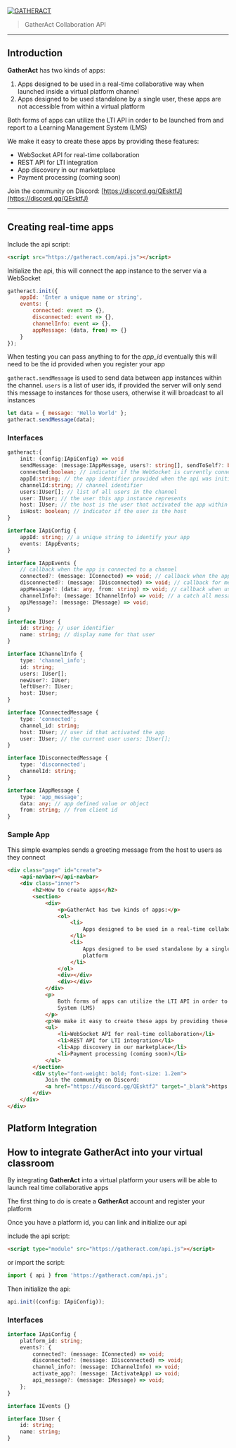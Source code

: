 [![GATHERACT](docs/assets/logo.svg)](https://gatheract.com)

> GatherAct Collaboration API

---

## Introduction

**GatherAct** has two kinds of apps:

1.  Apps designed to be used in a real-time collaborative way when
    launched inside a virtual platform channel
2.  Apps designed to be used standalone by a single user, these apps are
    not accessible from within a virtual platform

Both forms of apps can utilize the LTI API in order to be launched from
and report to a Learning Management System (LMS)

We make it easy to create these apps by providing these features:

- WebSocket API for real-time collaboration
- REST API for LTI integration
- App discovery in our marketplace
- Payment processing (coming soon)

Join the community on Discord:
[https://discord.gg/QEsktfJ](https://discord.gg/QEsktfJ)

---

## Creating real-time apps

Include the api script:

```html
<script src="https://gatheract.com/api.js"></script>
```

Initialize the api, this will connect the app instance to the server via
a WebSocket

```javascript
gatheract.init({
	appId: 'Enter a unique name or string',
	events: {
		connected: event => {},
		disconnected: event => {},
		channelInfo: event => {},
		appMessage: (data, from) => {}
	}
});
```

When testing you can pass anything to for the _app_id_ eventually this
will need to be the id provided when you register your app

`gatheract.sendMessage` is used to send data between app instances
within the channel. `users` is a list of user ids, if provided the server will only send
this message to instances for those users, otherwise it will broadcast
to all instances

```javascript
let data = { message: 'Hello World' };
gatheract.sendMessage(data);
```

### Interfaces

```typescript
gatheract:{
    init: (config:IApiConfig) => void
    sendMessage: (message:IAppMessage, users?: string[], sendToSelf?: boolean) => void;
    connected:boolean; // indicator if the WebSocket is currently connected to the channel
    appId:string; // the app identifier provided when the api was initialized
    channelId:string; // channel identifier
    users:IUser[]; // list of all users in the channel
    user: IUser; // the user this app instance represents
    host: IUser; // the host is the user that activated the app within the channel
    isHost: boolean; // indicator if the user is the host
}
```

```typescript
interface IApiConfig {
	appId: string; // a unique string to identify your app
	events: IAppEvents;
}
```

```typescript
interface IAppEvents {
	// callback when the app is connected to a channel
	connected?: (message: IConnected) => void; // callback when the app is disconnected to a channel
	disconnected?: (message: IDisconnected) => void; // callback for messages received from another app instance, from is the id of the from user
	appMessage?: (data: any, from: string) => void; // callback when user is added or removed from channel
	channelInfo?: (message: IChannelInfo) => void; // a catch all message callback
	apiMessage?: (message: IMessage) => void;
}
```

```typescript
interface IUser {
	id: string; // user identifier
	name: string; // display name for that user
}
```

```typescript
interface IChannelInfo {
	type: 'channel_info';
	id: string;
	users: IUser[];
	newUser?: IUser;
	leftUser?: IUser;
	host: IUser;
}
```

```typescript
interface IConnectedMessage {
	type: 'connected';
	channel_id: string;
	host: IUser; // user id that activated the app
	user: IUser; // the current user users: IUser[];
}
```

```typescript
interface IDisconnectedMessage {
	type: 'disconnected';
	channelId: string;
}
```

```typescript
interface IAppMessage {
	type: 'app_message';
	data: any; // app defined value or object
	from: string; // from client id
}
```

### Sample App

This simple examples sends a greeting message from the host to users as
they connect

```html
<div class="page" id="create">
	<api-navbar></api-navbar>
	<div class="inner">
		<h2>How to create apps</h2>
		<section>
			<div>
				<p>GatherAct has two kinds of apps:</p>
				<ol>
					<li>
						Apps designed to be used in a real-time collaborative way when launched inside a virtual platform channel
					</li>
					<li>
						Apps designed to be used standalone by a single user, these apps are not accessible from within a virtual
						platform
					</li>
				</ol>
				<div></div>
				<div></div>
			</div>
			<p>
				Both forms of apps can utilize the LTI API in order to be launched from and report to a Learning Management
				System (LMS)
			</p>
			<p>We make it easy to create these apps by providing these features:</p>
			<ul>
				<li>WebSocket API for real-time collaboration</li>
				<li>REST API for LTI integration</li>
				<li>App discovery in our marketplace</li>
				<li>Payment processing (coming soon)</li>
			</ul>
		</section>
		<div style="font-weight: bold; font-size: 1.2em">
			Join the community on Discord:
			<a href="https://discord.gg/QEsktfJ" target="_blank">https://discord.gg/QEsktfJ</a>
		</div>
	</div>
</div>
```

## Platform Integration

## How to integrate GatherAct into your virtual classroom

By integrating **GatherAct** into a virtual platform your users will be able
to launch real time collaborative apps

The first thing to do is create a **GatherAct** account and register your
platform

Once you have a platform id, you can link and initialize our api

include the api script:

```html
<script type="module" src="https://gatheract.com/api.js"></script>
```

or import the script:

```javascript
import { api } from 'https://gatheract.com/api.js';
```

Then initialize the api:

```javascript
api.init((config: IApiConfig));
```

### Interfaces

```typescript
interface IApiConfig {
	platform_id: string;
	events?: {
		connected?: (message: IConnected) => void;
		disconnected?: (message: IDisconnected) => void;
		channel_info?: (message: IChannelInfo) => void;
		activate_app?: (message: IActivateApp) => void;
		api_message?: (message: IMessage) => void;
	};
}
```

```typescript
interface IEvents {}
```

```typescript
interface IUser {
	id: string;
	name: string;
}
```
